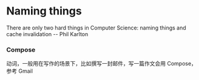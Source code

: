 # Naming things
There are only two hard things in Computer Science: naming things and cache invalidation -- Phil Karlton

### Compose
动词，一般用在写作的场景下，比如撰写一封邮件，写一篇作文会用 Compose，参考 Gmail
